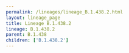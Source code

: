 ```yaml
---
permalink: /lineages/lineage_B.1.438.2.html
layout: lineage_page
title: Lineage B.1.438.2
lineage: B.1.438.2
parent: B.1.438
children: ['B.1.438.2']
---
```

